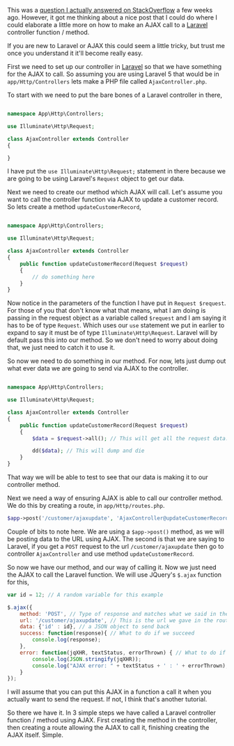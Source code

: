 This was a [question I actually answered on StackOverflow](http://stackoverflow.com/questions/26015256/laravel-ajax-call-to-a-function-in-controller/26015321#26015321) a few weeks ago. However, it got me thinking about a nice post that I could do where I could elaborate a little more on how to make an AJAX call to a [Laravel](http://laravel.com/) controller function / method. 

If you are new to Laravel or AJAX this could seem a little tricky, but trust me once you understand it it'll become really easy. 

First we need to set up our controller in [Laravel](http://laravel.com/) so that we have something for the AJAX to call. So assuming you are using Laravel 5 that would be in `app/Http/Controllers` lets make a PHP file called `AjaxController.php`.

To start with we need to put the bare bones of a Laravel controller in there,

```php

namespace App\Http\Controllers;

use Illuminate\Http\Request;

class AjaxController extends Controller
{

}

```

I have put the `use Illuminate\Http\Request;` statement in there because we are going to be using Laravel's `Request` object to get our data. 

Next we need to create our method which AJAX will call. Let's assume you want to call the controller function via AJAX to update a customer record. So lets create a method `updateCustomerRecord`,

```php

namespace App\Http\Controllers;

use Illuminate\Http\Request;

class AjaxController extends Controller
{
	public function updateCustomerRecord(Request $request)
	{
		// do something here
	}
}

```

Now notice in the parameters of the function I have put in `Request $request`. For those of you that don't know what that means, what I am doing is passing in the request object as a variable called `$request` and I am saying it has to be of type `Request`. Which uses our `use` statement we put in earlier to expand to say it must be of type `Illuminate\Http\Request`. Laravel will by default pass this into our method. So we don't need to worry about doing that, we just need to catch it to use it. 

So now we need to do something in our method. For now, lets just dump out what ever data we are going to send via AJAX to the controller.

```php

namespace App\Http\Controllers;

use Illuminate\Http\Request;

class AjaxController extends Controller
{
	public function updateCustomerRecord(Request $request)
	{
		$data = $request->all(); // This will get all the request data.

		dd($data); // This will dump and die
	}
}

```

That way we will be able to test to see that our data is making it to our controller method. 

Next we need a way of ensuring AJAX is able to call our controller method. We do this by creating a route, in `app/Http/routes.php`.

```php
$app->post('/customer/ajaxupdate', 'AjaxController@updateCustomerRecord');
```

Couple of bits to note here. We are using a `$app->post()` method, as we will be posting data to the URL using AJAX. The second is that we are saying to Laravel, if you get a `POST` request to the url `/customer/ajaxupdate` then go to controller `AjaxController` and use method `updateCustomerRecord`.

So now we have our method, and our way of calling it. Now we just need the AJAX to call the Laravel function. We will use JQuery's `$.ajax` function for this,

```javascript
var id = 12; // A random variable for this example

$.ajax({
	method: 'POST', // Type of response and matches what we said in the route
	url: '/customer/ajaxupdate', // This is the url we gave in the route
	data: {'id' : id}, // a JSON object to send back
	success: function(response){ // What to do if we succeed
		console.log(response); 
	},
	error: function(jqXHR, textStatus, errorThrown) { // What to do if we fail
        console.log(JSON.stringify(jqXHR));
        console.log("AJAX error: " + textStatus + ' : ' + errorThrown);
	}
});
```
I will assume that you can put this AJAX in a function a call it when you actually want to send the request. If not, I think that's another tutorial. 

So there we have it. In 3 simple steps we have called a Laravel controller function / method using AJAX. First creating the method in the controller, then creating a route allowing the AJAX to call it, finishing creating the AJAX itself. Simple. 
